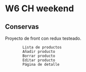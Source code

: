 # W6 CH weekend

## Conservas

Proyecto de front con redux testeado.

            Lista de productos
            Añadir producto
            Borrar producto
            Editar producto
            Página de detalle
